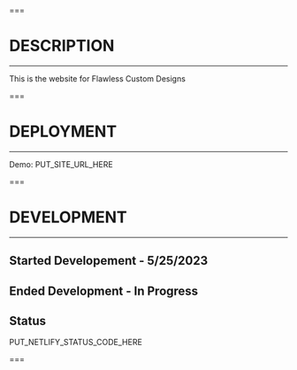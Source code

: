 ===

# DESCRIPTION

---

This is the website for Flawless Custom Designs

===

# DEPLOYMENT

---

Demo: PUT_SITE_URL_HERE

===

# DEVELOPMENT

---

## Started Developement - 5/25/2023

## Ended Development - In Progress

## Status

PUT_NETLIFY_STATUS_CODE_HERE

===
